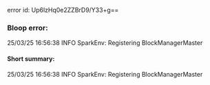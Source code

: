error id: Up6lzHq0e2ZZBrD9/Y33+g==
### Bloop error:

25/03/25 16:56:38 INFO SparkEnv: Registering BlockManagerMaster
#### Short summary: 

25/03/25 16:56:38 INFO SparkEnv: Registering BlockManagerMaster